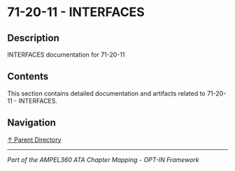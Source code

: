 # 71-20-11 - INTERFACES

## Description

INTERFACES documentation for 71-20-11

## Contents

This section contains detailed documentation and artifacts related to 71-20-11 - INTERFACES.

## Navigation

[↑ Parent Directory](../README.md)

---

*Part of the AMPEL360 ATA Chapter Mapping - OPT-IN Framework*

